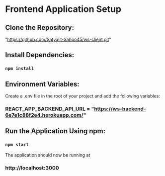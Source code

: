 # Frontend Application Setup

## Clone the Repository:

"https://github.com/Satyajit-Sahoo45/ws-client.git"

## Install Dependencies:

### `npm install`

## Environment Variables:

Create a .env file in the root of your project and add the following variables:

### REACT_APP_BACKEND_API_URL = "https://ws-backend-6e7e1c88f2e4.herokuapp.com/"

## Run the Application Using npm:

### `npm start`

The application should now be running at

### http://localhost:3000
